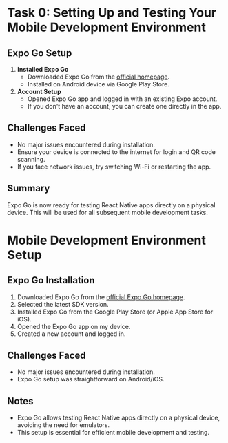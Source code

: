 # Task 0: Setting Up and Testing Your Mobile Development Environment

## Expo Go Setup

1. **Installed Expo Go**
	- Downloaded Expo Go from the [official homepage](https://expo.dev/go).
	- Installed on Android device via Google Play Store.
2. **Account Setup**
	- Opened Expo Go app and logged in with an existing Expo account.
	- If you don't have an account, you can create one directly in the app.

## Challenges Faced

- No major issues encountered during installation.
- Ensure your device is connected to the internet for login and QR code scanning.
- If you face network issues, try switching Wi-Fi or restarting the app.

## Summary

Expo Go is now ready for testing React Native apps directly on a physical device. This will be used for all subsequent mobile development tasks.
# Mobile Development Environment Setup

## Expo Go Installation

1. Downloaded Expo Go from the [official Expo Go homepage](https://expo.dev/go).
2. Selected the latest SDK version.
3. Installed Expo Go from the Google Play Store (or Apple App Store for iOS).
4. Opened the Expo Go app on my device.
5. Created a new account and logged in.

## Challenges Faced
- No major issues encountered during installation.
- Expo Go setup was straightforward on Android/iOS.

## Notes
- Expo Go allows testing React Native apps directly on a physical device, avoiding the need for emulators.
- This setup is essential for efficient mobile development and testing.
